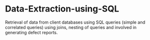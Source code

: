 # Data-Extraction-using-SQL
Retrieval of data from client databases using SQL queries (simple and correlated queries) using joins, nesting of queries and involved in generating defect reports.
